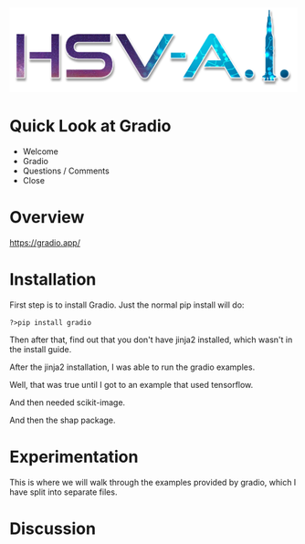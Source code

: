 ![HSV-AI Logo](https://github.com/HSV-AI/hugo-website/blob/master/static/images/logo_v9.png?raw=true)

# Quick Look at Gradio

- Welcome
- Gradio
- Questions / Comments
- Close

# Overview

https://gradio.app/

# Installation

First step is to install Gradio. Just the normal pip install will do:

```
?>pip install gradio
```

Then after that, find out that you don't have jinja2 installed, which wasn't in the install guide.

After the jinja2 installation, I was able to run the gradio examples.

Well, that was true until I got to an example that used tensorflow.

And then needed scikit-image.

And then the shap package.

# Experimentation

This is where we will walk through the examples provided by gradio, which I have split into separate files.

# Discussion


